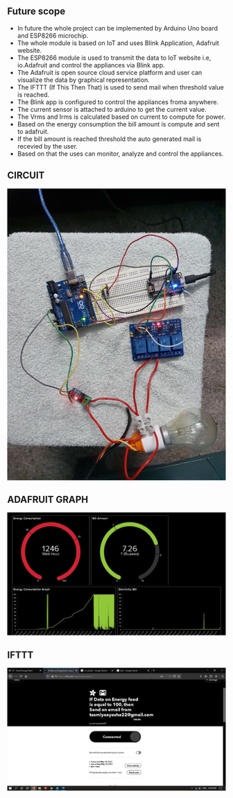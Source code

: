 ## Future scope

* In future the whole project can be implemented by Arduino Uno board and ESP8266 microchip.
* The whole module is based on IoT and uses Blink Application, Adafruit website.
* The ESP8266 module is used to transmit the data to IoT website i.e, io.Adafruit and control the appliances via Blink app.
* The Adafruit is open source cloud service platform and user can visualize the data by graphical representation.
* The IFTTT (If This Then That) is used to send mail when threshold value is reached.
* The Blink app is configured to control the appliances froma anywhere.
* The current sensor is attached to arduino to get the current value.
* The Vrms and Irms is calculated based on current to compute for power.
* Based on the energy consumption the bill amount is compute and sent to adafruit.
* If the bill amount is reached threshold the auto generated mail is recevied by the user.
* Based on that the uses can monitor, analyze and control the appliances.

## CIRCUIT

![CIRCUIT](https://github.com/habeeb063/M2-EmbSys/blob/main/Project/6_ImagesAndVideos/complete%20circuit.jpg)

## ADAFRUIT GRAPH

![CIRCUIT](https://github.com/habeeb063/M2-EmbSys/blob/main/Project/6_ImagesAndVideos/Adafruit%20graph.jpg)

## IFTTT 

![CIRCUIT](https://github.com/habeeb063/M2-EmbSys/blob/main/Project/6_ImagesAndVideos/IFTTT.jpg)
